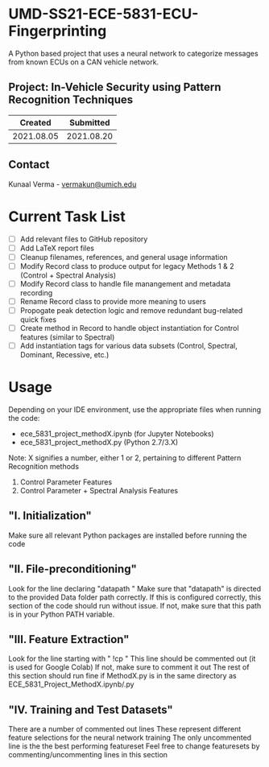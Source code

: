 # UMD-SS21-ECE-5831-ECU-Fingerprinting
A Python based project that uses a neural network to categorize messages from known ECUs on a CAN vehicle network.

## Project: In-Vehicle Security using Pattern Recognition Techniques

Created | Submitted
--------|----------
2021.08.05 | 2021.08.20 

## Contact
Kunaal Verma - vermakun@umich.edu

# Current Task List
- [ ] Add relevant files to GitHub repository
- [ ] Add LaTeX report files
- [ ] Cleanup filenames, references, and general usage information
- [ ] Modify Record class to produce output for legacy Methods 1 & 2 (Control + Spectral Analysis)
- [ ] Modify Record class to handle file manangement and metadata recording
- [ ] Rename Record class to provide more meaning to users
- [ ] Propogate peak detection logic and remove redundant bug-related quick fixes
- [ ] Create method in Record to handle object instantiation for Control features (similar to Spectral)
- [ ] Add instantiation tags for various data subsets (Control, Spectral, Dominant, Recessive, etc.)

# Usage

Depending on your IDE environment, use the appropriate files when running the code:
* ece_5831_project_methodX.ipynb (for Jupyter Notebooks)
* ece_5831_project_methodX.py (Python 2.7/3.X)
	
Note: X signifies a number, either 1 or 2, pertaining to different Pattern Recognition methods
1. Control Parameter Features
2. Control Parameter + Spectral Analysis Features

## "I. Initialization"

Make sure all relevant Python packages are installed before running the code

## "II. File-preconditioning"

Look for the line declaring "datapath "
Make sure that "datapath" is directed to the provided Data folder path correctly.
If this is configured correctly, this section of the code should run without issue.
If not, make sure that this path is in your Python PATH variable.

## "III. Feature Extraction"

Look for the line starting with " !cp "
This line should be commented out (it is used for Google Colab)
If not, make sure to comment it out
The rest of this section should run fine if MethodX.py is in the same directory as ECE_5831_Project_MethodX.ipynb/.py
		
## "IV. Training and Test Datasets"

There are a number of commented out lines
These represent different feature selections for the neural network training
The only uncommented line is the the best performing featureset
Feel free to change featuresets by commenting/uncommenting lines in this section

